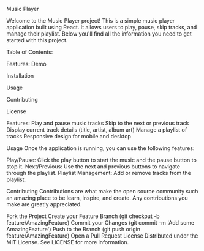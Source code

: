 Music Player 

Welcome to the Music Player project! This is a simple music player application built using React. It allows users to play, pause, skip tracks, and manage their playlist. Below you'll find all the information you need to get started with this project.

Table of Contents:

Features:
Demo

Installation

Usage

Contributing

License

Features:
Play and pause music tracks
Skip to the next or previous track
Display current track details (title, artist, album art)
Manage a playlist of tracks
Responsive design for mobile and desktop

Usage
Once the application is running, you can use the following features:

Play/Pause: Click the play button to start the music and the pause button to stop it.
Next/Previous: Use the next and previous buttons to navigate through the playlist.
Playlist Management: Add or remove tracks from the playlist.

Contributing
Contributions are what make the open source community such an amazing place to be learn, inspire, and create. Any contributions you make are greatly appreciated.

Fork the Project
Create your Feature Branch (git checkout -b feature/AmazingFeature)
Commit your Changes (git commit -m 'Add some AmazingFeature')
Push to the Branch (git push origin feature/AmazingFeature)
Open a Pull Request
License
Distributed under the MIT License. See LICENSE for more information.


